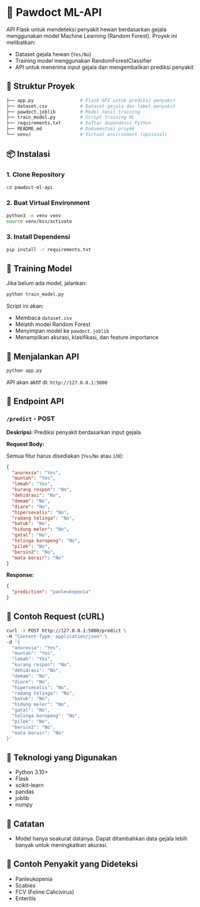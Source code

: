 # 🐾 Pawdoct ML-API

API Flask untuk mendeteksi penyakit hewan berdasarkan gejala menggunakan model Machine Learning (Random Forest). Proyek ini melibatkan:

* Dataset gejala hewan (`Yes/No`)
* Training model menggunakan RandomForestClassifier
* API untuk menerima input gejala dan mengembalikan prediksi penyakit

## 📁 Struktur Proyek

```bash
├── app.py                 # Flask API untuk prediksi penyakit
├── dataset.csv            # Dataset gejala dan label penyakit
├── pawdoct.joblib         # Model hasil training
├── train_model.py         # Script training ML
├── requirements.txt       # Daftar dependensi Python
├── README.md              # Dokumentasi proyek
└── venv/                  # Virtual environment (opsional)
```

## 📦 Instalasi

### 1. Clone Repository

```bash
cd pawdoct-ml-api
```

### 2. Buat Virtual Environment

```bash
python3 -m venv venv
source venv/bin/activate
```

### 3. Install Dependensi

```bash
pip install -r requirements.txt
```

## 🧠 Training Model

Jika belum ada model, jalankan:

```bash
python train_model.py
```

Script ini akan:

* Membaca `dataset.csv`
* Melatih model Random Forest
* Menyimpan model ke `pawdoct.joblib`
* Menampilkan akurasi, klasifikasi, dan feature importance

## 🚀 Menjalankan API

```bash
python app.py
```

API akan aktif di: `http://127.0.0.1:5000`

## 📨 Endpoint API

### `/predict` - POST

**Deskripsi:** Prediksi penyakit berdasarkan input gejala

**Request Body:**

Semua fitur harus disediakan (`Yes`/`No` atau `1`/`0`):

```json
{
  "anorexia": "Yes",
  "muntah": "Yes",
  "lemah": "Yes",
  "kurang respon": "No",
  "dehidrasi": "No",
  "demam": "No",
  "diare": "No",
  "hipersevalis": "No",
  "radang telinga": "No",
  "batuk": "No",
  "hidung meler": "No",
  "gatal": "No",
  "telinga keropeng": "No",
  "pilek": "No",
  "bersin2": "No",
  "mata berair": "No"
}
```

**Response:**

```json
{
  "prediction": "panleukopenia"
}
```

## 🧪 Contoh Request (cURL)

```bash
curl -X POST http://127.0.0.1:5000/predict \
-H "Content-Type: application/json" \
-d '{
  "anorexia": "Yes",
  "muntah": "Yes",
  "lemah": "Yes",
  "kurang respon": "No",
  "dehidrasi": "No",
  "demam": "No",
  "diare": "No",
  "hipersevalis": "No",
  "radang telinga": "No",
  "batuk": "No",
  "hidung meler": "No",
  "gatal": "No",
  "telinga keropeng": "No",
  "pilek": "No",
  "bersin2": "No",
  "mata berair": "No"
}'
```

## 🧰 Teknologi yang Digunakan

* Python 3.10+
* Flask
* scikit-learn
* pandas
* joblib
* numpy

## 📌 Catatan

* Model hanya seakurat datanya. Dapat ditambahkan data gejala lebih banyak untuk meningkatkan akurasi.

## 🐶 Contoh Penyakit yang Dideteksi

* Panleukopenia
* Scabies
* FCV (Feline Calicivirus)
* Enteritis
